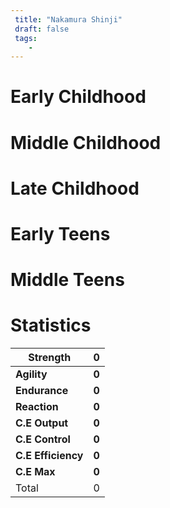 ```yaml
---
 title: "Nakamura Shinji"
 draft: false
 tags:
    -
---
```


# Early Childhood

# Middle Childhood

# Late Childhood

# Early Teens

# Middle Teens

# Statistics

| Strength           | **0** |
| ------------------ | ----- |
| **Agility**        | **0** |
| **Endurance**      | **0** |
| **Reaction**       | **0** |
| **C.E Output**     | **0** |
| **C.E Control**    | **0** |
| **C.E Efficiency** | **0** |
| **C.E Max**        | **0** |
| Total              | 0     |
